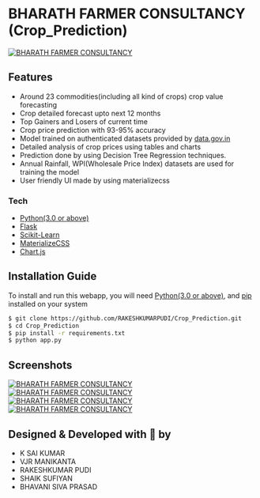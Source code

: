 # BHARATH FARMER CONSULTANCY (Crop_Prediction)
[![BHARATH FARMER CONSULTANCY](https://github.com/rahuldkjain/Crop_Prediction/blob/master/static/kisan.jpg)](https://github.com/RAKESHKUMARPUDI/Crop_Prediction)

## Features
  - Around 23 commodities(including all kind of crops) crop value forecasting
  - Crop detailed forecast upto next 12 months
  - Top Gainers and Losers of current time
  - Crop price prediction with 93-95% accuracy
  - Model trained on authenticated datasets provided by [data.gov.in](https://data.gov.in)
  - Detailed analysis of crop prices using tables and charts
  - Prediction done by using Decision Tree Regression techniques.
  - Annual Rainfall, WPI(Wholesale Price Index) datasets are used for training the model
  - User friendly UI made by using materializecss
 
### Tech
* [Python(3.0 or above)](https://www.python.org/)
* [Flask](http://flask.pocoo.org/)
* [Scikit-Learn](https://scikit-learn.org/)
* [MaterializeCSS](https://materializecss.com/)
* [Chart.js](https://www.chartjs.org/)

## Installation Guide
To install and run this webapp, you will need [Python(3.0 or above)](https://www.python.org/), and [pip](https://pypi.org/project/pip/) installed on your system
```sh
$ git clone https://github.com/RAKESHKUMARPUDI/Crop_Prediction.git
$ cd Crop_Prediction
$ pip install -r requirements.txt
$ python app.py
```

## Screenshots
[![BHARATH FARMER CONSULTANCY](https://github.com/rahuldkjain/Crop_Prediction/blob/master/static/Screenshot%20(24).png)](https://github.com/RAKESHKUMARPUDI/Crop_Prediction)
[![BHARATH FARMER CONSULTANCY](https://github.com/rahuldkjain/Crop_Prediction/blob/master/static/Screenshot%20(25).png)](https://github.com/RAKESHKUMARPUDI/Crop_Prediction)
[![BHARATH FARMER CONSULTANCY](https://github.com/rahuldkjain/Crop_Prediction/blob/master/static/Screenshot%20(26).png)](https://github.com/RAKESHKUMARPUDI/Crop_Prediction)
[![BHARATH FARMER CONSULTANCY](https://github.com/rahuldkjain/Crop_Prediction/blob/master/static/Screenshot%20(27).png)](https://github.com/RAKESHKUMARPUDI/Crop_Prediction)

## Designed & Developed with :sparkling_heart: by
- K SAI KUMAR
- VJR MANIKANTA
- RAKESHKUMAR PUDI
- SHAIK SUFIYAN
- BHAVANI SIVA PRASAD
